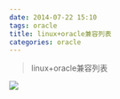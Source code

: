 ```yaml
---
date: 2014-07-22 15:10
tags: oracle
title: linux+oracle兼容列表
categories: oracle
---
```


>linux+oracle兼容列表

![](http://qiniu.liupzmin.com/linux+oracle%E5%85%BC%E5%AE%B9%E5%88%97%E8%A1%A8.png)
